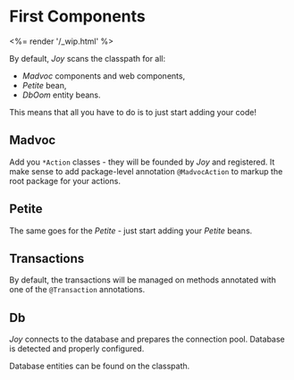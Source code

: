 # First Components

<%= render '/_wip.html' %>

By default, *Joy* scans the classpath for all:

+ *Madvoc* components and web components,
+ *Petite* bean,
+ *DbOom* entity beans.

This means that all you have to do is to just start adding your code!

## Madvoc

Add you `*Action` classes - they will be founded by *Joy* and registered. It make sense to add package-level annotation `@MadvocAction` to markup the root package for your actions.

## Petite

The same goes for the *Petite* - just start adding your *Petite* beans.

## Transactions

By default, the transactions will be managed on methods annotated with one of the `@Transaction` annotations.

## Db

*Joy* connects to the database and prepares the connection pool. Database is detected and properly configured.

Database entities can be found on the classpath.